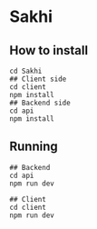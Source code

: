 # Sakhi

## How to install 
```
cd Sakhi
## Client side
cd client
npm install
## Backend side
cd api
npm install
```
## Running 
```
## Backend
cd api
npm run dev

## Client
cd client
npm run dev
```
